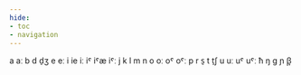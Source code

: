 ```yaml
---
hide:
- toc
- navigation
---
```

a
aː
b
d
d̠ʒ
e
eː
i
ie
iː
iˤ
iˤæ
iˤː
j
k
l
m
n
o
oː
oˤ
oˤː
p
r
s̠
t
t̠ʃ
u
uː
uˤ
uˤː
ħ
ŋ
ɡ
ɲ
β̞
